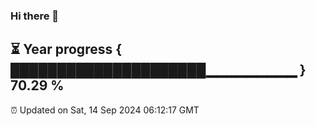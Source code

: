 ### Hi there 👋
⏳ Year progress { █████████████████████▁▁▁▁▁▁▁▁▁ } 70.29 %
---
⏰ Updated on Sat, 14 Sep 2024 06:12:17 GMT

